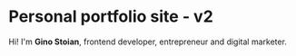 # Personal portfolio site - v2

Hi! I'm **Gino Stoian**, frontend developer, entrepreneur and digital marketer.
